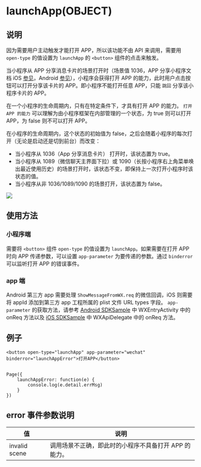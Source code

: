 <!-- https://developers.weixin.qq.com/miniprogram/dev/api/launchApp.html -->

launchApp(OBJECT)
=================

说明
--

因为需要用户主动触发才能打开 APP，所以该功能不由 API 来调用，需要用 `open-type` 的值设置为 `launchApp` 的 `<button>` 组件的点击来触发。

当小程序从 APP 分享消息卡片的场景打开时（场景值 1036，APP 分享小程序文档 iOS [参见](https://open.weixin.qq.com/cgi-bin/showdocument?action=dir_list&t=resource/res_list&verify=1&id=open1419317332&token=&lang=zh_CN)，Android [参见](https://open.weixin.qq.com/cgi-bin/showdocument?action=dir_list&t=resource/res_list&verify=1&id=open1419317340&token=&lang=zh_CN)），小程序会获得打开 APP 的能力，此时用户点击按钮可以打开分享该卡片的 APP。即小程序不能打开任意 APP，只能 `跳回` 分享该小程序卡片的 APP。

在一个小程序的生命周期内，只有在特定条件下，才具有打开 APP 的能力。 `打开 APP 的能力` 可以理解为由小程序框架在内部管理的一个状态，为 true 则可以打开 APP，为 false 则不可以打开 APP。

在小程序的生命周期内，这个状态的初始值为 false，之后会随着小程序的每次打开（无论是启动还是切到前台）而改变：

*   当小程序从 1036（App 分享消息卡片） 打开时，该状态置为 true。
*   当小程序从 1089（微信聊天主界面下拉）或 1090（长按小程序右上角菜单唤出最近使用历史）的场景打开时，该状态不变，即保持上一次打开小程序时该状态的值。
*   当小程序从非 1036/1089/1090 的场景打开，该状态置为 false。

![](https://mp.weixin.qq.com/debug/wxadoc/dev/image/launch-app.png?t=2018413)

使用方法
----

### 小程序端

需要将 `<button>` 组件 `open-type` 的值设置为 `launchApp`。如果需要在打开 APP 时向 APP 传递参数，可以设置 `app-parameter` 为要传递的参数。通过 `binderror` 可以监听打开 APP 的错误事件。

### app 端

Android 第三方 app 需要处理 `ShowMessageFromWX.req` 的微信回调，iOS 则需要将 appId 添加到第三方 app 工程所属的 plist 文件 URL types 字段。 `app-parameter` 的获取方法，请参考 [Android SDKSample](https://open.weixin.qq.com/zh_CN/htmledition/res/dev/download/sdk/WeChatSDK_sample_Android.zip) 中 WXEntryActivity 中的 onReq 方法以及 [iOS SDKSample](https://open.weixin.qq.com/zh_CN/htmledition/res/dev/download/sdk/WeChatSDK_sample_iOS_1.4.2.1.zip) 中 WXApiDelegate 中的 onReq 方法。

例子
--

    <button open-type="launchApp" app-parameter="wechat" binderror="launchAppError">打开APP</button>
    

    Page({ 
        launchAppError: function(e) { 
            console.log(e.detail.errMsg) 
        } 
    })
    

error 事件参数说明
------------

  值              |  说明                            
------------------|----------------------------------
  invalid scene   |调用场景不正确，即此时的小程序不具备打开 APP 的能力。
